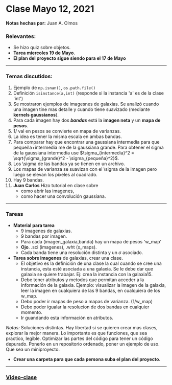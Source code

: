 # Clase Mayo 12, 2021
**Notas hechas por:** Juan A. Olmos
### Relevantes:

* Se hizo quiz sobre objetos.
* **Tarea miercoles 19 de Mayo**.
* **El plan del proyecto sigue siendo para el 17 de Mayo**




***

### Temas discutidos:

1. Ejemplo de `np.isnan()`, `os.path.file()`
2. Definición `isinstance(a,int)` (responde si la instancia 'a' es de la clase 'int')
3. Se mostraron ejemplos de imagesnes de galaxias. Se analizó cuando una imagen tine mas detalle y cuando tiene suavizado (mediante **kernels gaussianos**).
4. Para cada imagen hay dos ***bandas*** está la **imagen neta** y un **mapa de pesos**. 
5. 1/ val en pesos se convierte en mapa de varianzas.
6. La idea es tener la misma escala en ambas bandas.
7. Para comparar hay que encontrar una gaussiana intermedia para que pequeña+intermedia me de la gaussiana grande. Para obtener el sigma de la gaussiana intermedia use $\sigma_{intermedia}^2 = \sqrt{\sigma_{grande}^2 - \sigma_{pequeña}^2}$.
8. Los \sigma de las bandas ya se tienen en un archivo. 
9. Los mapas de varianza se suavizan con el \sigma de la imagen pero luego se elevan los pixeles al cuadrado.
10. Hay 9 bandas.
11. **Juan Carlos** Hizo tutorial en clase sobre 
	* como abrir las imagenes, 
	* como hacer una convolución gaussiana.


***
### Tareas
* **Material para tarea**
	* 9 imagenes de galaxias.
	* 9 bandas por imagen.
	* Para cada (imagen_galaxia,banda) hay un mapa de pesos 'w_map' 
	* **Ojo**. .sci (imagenes), .wht (x_maps).
	* Cada banda tiene una resolución distinta y un $\sigma$ asociado.
* **Tarea sobre imagenes** de galaxias, crear una clase.
	* El objetivo es la definición de una clase la cual cuando se cree una instancia, esta esté asociada a una galaxia. Se le debe dar que galaxia se quiere trabajar. Ej: crea la instancia con la galaxia15.
	* Debe tener atributos y metodos que permitan acceder a la información de la galaxia. Ejemplo: visualizar la imagen de la galaxia, leer la imagen en cualquiera de las 9 bandas, en cualquiera de los w_map.
	* Debo poder ir mapas de peso a mapas de varianza. (1/w_map)
	* Debo poder igualar la resolucion de dos bandas en cualquier momento.
	* Ir guandando esta información en atributos.

_Notas:_ Soluciones distintas. Hay libertad si se quieren crear mas clases, explorar la mejor manera. Lo importante es que funciones, que sea practico, legible. Optimizar las partes del código para tener un código depurado. Ponerlo en un repositorio ordenado, poner un ejemplo de uso. Que sea un miniproyecto.

* **Crear una carpeta para que cada persona suba el plan del proyecto.**



***
### [Video-clase](https://drive.google.com/drive/folders/1rvoYVUlYtND-TFnmp4e3cRRlg5ObW9oG?usp=sharing)
